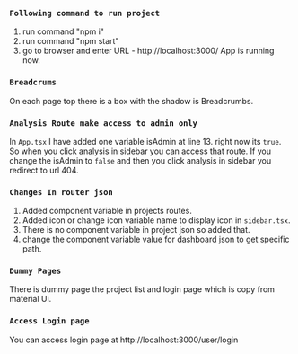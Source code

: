  

### `Following command to run project`

1. run command "npm i"
2. run command "npm start"
3. go to browser and enter URL - http://localhost:3000/ App is running now.

### `Breadcrums`

On each page top there is a box with the shadow is Breadcrumbs.

### `Analysis Route make access to admin only`
In `App.tsx` I have added one variable isAdmin at line 13.
right now its `true`. So when you click analysis in sidebar you can access that route.
If you change the isAdmin to `false` and then you click analysis in sidebar you redirect to url 404.


### `Changes In router json`
1. Added component variable in projects routes.
2. Added icon or change icon variable name to display icon in `sidebar.tsx`.
3. There is no component variable in project json so added that.
4. change the component variable value for dashboard json to get specific path.

### `Dummy Pages`
There is dummy page the project list and login page which is copy from material Ui. 


### `Access Login page`
You can access login page at http://localhost:3000/user/login
